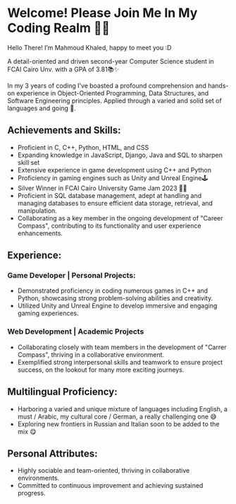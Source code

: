 # Welcome! Please Join Me In My Coding Realm 👨‍💻
Hello There! I’m Mahmoud Khaled, happy to meet you :D

A detail-oriented and driven second-year Computer Science student in FCAI Cairo Unv. with a GPA of 3.81📚✨

In my 3 years of coding I’ve boasted a profound comprehension and hands-on experience in Object-Oriented Programming, Data Structures, and Software Engineering principles. Applied through a varied and solid set of languages and going 💪.


## Achievements and Skills:		
- Proficient in C, C++, Python, HTML, and CSS
- Expanding knowledge in JavaScript, Django, Java and SQL to sharpen skill set
- Extensive experience in game development using C++ and Python
- Proficiency in gaming engines such as Unity and Unreal Engine🕹
- Silver Winner in FCAI Cairo University Game Jam 2023 🎯🥈
- Proficient in SQL database management, adept at handling and managing databases to ensure efficient data storage, retrieval, and manipulation.
- Collaborating as a key member in the ongoing development of "Career Compass", contributing to its functionality and user experience enhancements.
  
## Experience:			
### Game Developer | Personal Projects:	
- Demonstrated proficiency in coding numerous games in C++ and Python, showcasing strong problem-solving abilities and creativity.
- Utilized Unity and Unreal Engine to develop immersive and engaging gaming experiences.	

### Web Development | Academic Projects	
- Collaborating closely with team members in the development of "Carrer Compass", thriving in a collaborative environment.
- Exemplified strong interpersonal skills and teamwork to ensure project success, on the lookout for many more exciting journeys.

## Multilingual Proficiency:			
- Harboring a varied and unique mixture of languages including English, a must / Arabic, my cultural core / German, a really challenging one 😅
- Exploring new frontiers in Russian and Italian soon to be added to the mix 😋

	
## Personal Attributes:			
- Highly sociable and team-oriented, thriving in collaborative environments.
- Committed to continuous improvement and achieving sustained progress.	


